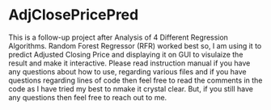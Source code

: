 # AdjClosePricePred
This is a follow-up project after Analysis of 4 Different Regression Algorithms. Random Forest Regressor (RFR) worked best so, I am using it to predict Adjusted Closing Price and displaying it on GUI to visulaize the result and make it interactive. Please read instruction manual if you have any questions about how to use, regarding various files and if you have questions regarding lines of code then feel free to read the comments in the code as I have tried my best to nmake it crystal clear. But, if you still have any questions then feel free to reach out to me. 
